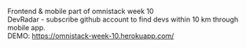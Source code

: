 Frontend & mobile part of omnistack week 10<br />
DevRadar - subscribe github account to find devs within 10 km through mobile app.<br />
DEMO: https://omnistack-week-10.herokuapp.com/
